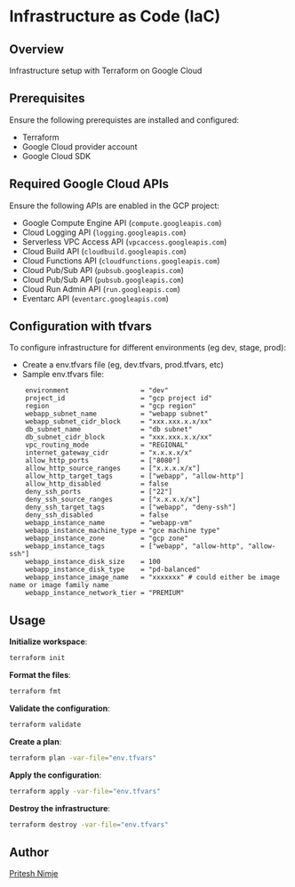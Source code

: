 # Infrastructure as Code (IaC)

## Overview

Infrastructure setup with Terraform on Google Cloud

## Prerequisites

Ensure the following prerequistes are installed and configured:

- Terraform
- Google Cloud provider account
- Google Cloud SDK

## Required Google Cloud APIs 

Ensure the following APIs are enabled in the GCP project:

- Google Compute Engine API (`compute.googleapis.com`)
- Cloud Logging API (`logging.googleapis.com`)
- Serverless VPC Access API (`vpcaccess.googleapis.com`)
- Cloud Build API (`cloudbuild.googleapis.com`)
- Cloud Functions API (`cloudfunctions.googleapis.com`)
- Cloud Pub/Sub API (`pubsub.googleapis.com`)
- Cloud Pub/Sub API (`pubsub.googleapis.com`)
- Cloud Run Admin API (`run.googleapis.com`)
- Eventarc API (`eventarc.googleapis.com`)

 ## Configuration with tfvars

To configure infrastructure for different environments (eg dev, stage, prod):

- Create a env.tfvars file (eg, dev.tfvars, prod.tfvars, etc)
- Sample env.tfvars file:
```hcl
    environment                  = "dev"
    project_id                   = "gcp project id"
    region                       = "gcp region"
    webapp_subnet_name           = "webapp subnet"
    webapp_subnet_cidr_block     = "xxx.xxx.x.x/xx"
    db_subnet_name               = "db subnet"
    db_subnet_cidr_block         = "xxx.xxx.x.x/xx"
    vpc_routing_mode             = "REGIONAL"
    internet_gateway_cidr        = "x.x.x.x/x"
    allow_http_ports             = ["8080"]
    allow_http_source_ranges     = ["x.x.x.x/x"]
    allow_http_target_tags       = ["webapp", "allow-http"]
    allow_http_disabled          = false
    deny_ssh_ports               = ["22"]
    deny_ssh_source_ranges       = ["x.x.x.x/x"]
    deny_ssh_target_tags         = ["webapp", "deny-ssh"]
    deny_ssh_disabled            = false
    webapp_instance_name         = "webapp-vm"
    webapp_instance_machine_type = "gce machine type"
    webapp_instance_zone         = "gcp zone"
    webapp_instance_tags         = ["webapp", "allow-http", "allow-ssh"]
    webapp_instance_disk_size    = 100
    webapp_instance_disk_type    = "pd-balanced"
    webapp_instance_image_name   = "xxxxxxx" # could either be image name or image family name
    webapp_instance_network_tier = "PREMIUM"
``` 

## Usage

   **Initialize workspace**:

   ```sh
   terraform init
   ```

   **Format the files**:

   ```sh
   terraform fmt
   ```

   **Validate the configuration**:

   ```sh
   terraform validate
   ```

   **Create a plan**:

   ```sh
   terraform plan -var-file="env.tfvars"
   ```

   **Apply the configuration**:

   ```sh
   terraform apply -var-file="env.tfvars"
   ```

   **Destroy the infrastructure**:

   ```sh
   terraform destroy -var-file="env.tfvars"
   ```

## Author

[Pritesh Nimje](mailto:nimje.p@northeastern.edu)